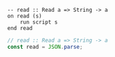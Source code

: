 ```applescript
-- read :: Read a => String -> a
on read (s)
    run script s
end read
```

```js
// read :: Read a => String -> a
const read = JSON.parse;
```